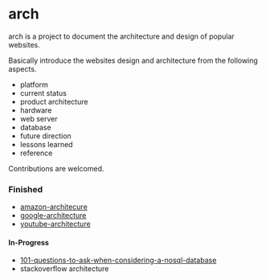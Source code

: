 # arch

arch is a project to document the architecture and design of popular websites.

Basically introduce the websites design and architecture from the following aspects.  
- platform
- current status
- product architecture
- hardware
- web server
- database
- future direction
- lessons learned
- reference

Contributions are welcomed.

### Finished
- [amazon-architecure](https://github.com/aaronz/arch/blob/master/doc/zh-cn/amazon-architecure.md)
- [google-architecture](https://github.com/aaronz/arch/blob/master/doc/zh-cn/google-architecture.markdown)
- [youtube-architecture](https://github.com/aaronz/arch/blob/master/doc/zh-cn/youtube-architecture.markdown)

#### In-Progress
- [101-questions-to-ask-when-considering-a-nosql-database](https://github.com/aaronz/arch/blob/master/doc/en-us/101-questions-to-ask-when-considering-a-nosql-database.markdown)
- stackoverflow architecture
